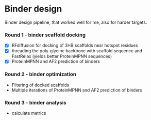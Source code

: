 # Binder design
Binder design pipeline, that worked well for me, also for harder targets.

### Round 1 - binder scaffold docking
- [x] RFdiffusion for docking of 3HB scaffolds near hotspot residues
- [x] threading the poly-glycine backbone with scaffold sequence and FastRelax (yields better ProteinMPNN sequences)
- [x] ProteinMPNN and AF2 prediction of binders

### Round 2 - binder optimization
- Filtering of docked scaffolds
- Multiple iterations of ProteinMPNN and AF2 prediction of binders

### Round 3 - binder analysis
- calculate metrics